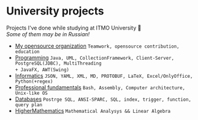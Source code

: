 # University projects
Projects I've done while studying at ITMO University :book:  
_Some of them may be in Russian!_

- [My opensource organization](https://github.com/Imtjl) `Teamwork, opensource contribution, education`
- [Programming](https://github.com/worthant/Java_labs) `Java, UML, CollectionFramework, Client-Server, PostgreSQL(JDBC), MultiThreading`  
`+ JavaFX, AWT(Swing)`  
- [Informatics](https://github.com/worthant/Informatics) `JSON, YAML, XML, MD, PROTOBUF, LaTeX, Excel/OnlyOffice, Python(+regex)`
- [Professional fundamentals](https://github.com/worthant/OPD) `Bash, Assembly, Computer architecture, Unix-like OS`
- [Databases](https://github.com/worthant/Databases-course) `Postrge SQL, ANSI-SPARC, SQL, index, trigger, function, query plan`
- [HigherMathematics](https://github.com/worthant/Higher-Mathematics) `Mathematical Analysys && Linear Algebra`
